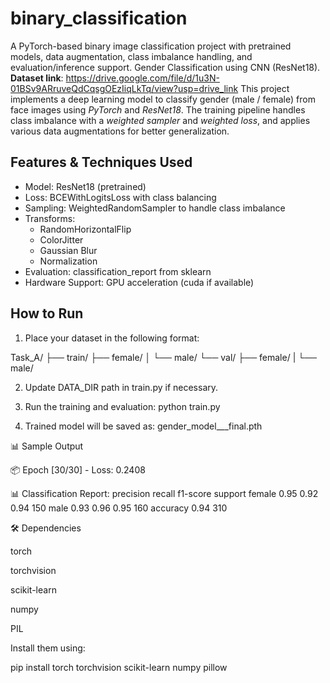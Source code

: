 # binary_classification
A PyTorch-based binary image classification project with pretrained models, data augmentation, class imbalance handling, and evaluation/inference support.
Gender Classification using CNN (ResNet18).
**Dataset link**: https://drive.google.com/file/d/1u3N-01BSv9ARruveQdCqsgOEzIiqLkTq/view?usp=drive_link
This project implements a deep learning model to classify gender (male / female) from face images using *PyTorch* and *ResNet18*. The training pipeline handles class imbalance with a *weighted sampler* and *weighted loss*, and applies various data augmentations for better generalization.
## Features & Techniques Used

- Model: ResNet18 (pretrained)
- Loss: BCEWithLogitsLoss with class balancing
- Sampling: WeightedRandomSampler to handle class imbalance
- Transforms:
  - RandomHorizontalFlip
  - ColorJitter
  - Gaussian Blur
  - Normalization
- Evaluation: classification_report from sklearn
- Hardware Support: GPU acceleration (cuda if available)
## How to Run

1. Place your dataset in the following format:

Task_A/ ├── train/  ├── female/ │   └── male/ 
        └── val/    ├── female/ | └── male/

2. Update DATA_DIR path in train.py if necessary.

3. Run the training and evaluation:
python train.py

4. Trained model will be saved as: gender_model___final.pth

📊 Sample Output

📦 Epoch [30/30] - Loss: 0.2408

📊 Classification Report:
              precision    recall  f1-score   support
     female       0.95      0.92      0.94       150
       male       0.93      0.96      0.95       160
    accuracy                          0.94       310


🛠 Dependencies

torch

torchvision

scikit-learn

numpy

PIL


Install them using:

pip install torch torchvision scikit-learn numpy pillow

